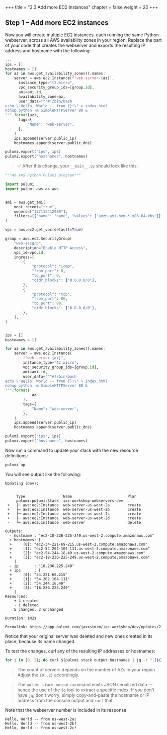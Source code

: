 +++
title = "2.3 Add more EC2 Instances"
chapter = false
weight = 20
+++

## Step 1 – Add more EC2 instances

Now you will create multiple EC2 instances, each running the same Python webserver, across all AWS availability zones in
your region. Replace the part of your code that creates the webserver and exports the resulting IP address and hostname with the following:

```python
...
ips = []
hostnames = []
for az in aws.get_availability_zones().names:
    server = aws.ec2.Instance(f'web-server-{az}',
      instance_type="t2.micro",
      vpc_security_group_ids=[group.id],
      ami=ami.id,
      availability_zone=az,
      user_data="""#!/bin/bash
echo \"Hello, World -- from {}!\" > index.html
nohup python -m SimpleHTTPServer 80 &
""".format(az),
      tags={
          "Name": "web-server",
      },
    )
    ips.append(server.public_ip)
    hostnames.append(server.public_dns)

pulumi.export("ips", ips)
pulumi.export("hostnames", hostnames)
```

> :white_check_mark: After this change, your `__main__.py` should look like this:

```python
"""An AWS Python Pulumi program"""

import pulumi
import pulumi_aws as aws


ami = aws.get_ami(
    most_recent="true",
    owners=["137112412989"],
    filters=[{"name": "name", "values": ["amzn-ami-hvm-*-x86_64-ebs"]}],
)

vpc = aws.ec2.get_vpc(default=True)

group = aws.ec2.SecurityGroup(
    "web-secgrp",
    description="Enable HTTP Access",
    vpc_id=vpc.id,
    ingress=[
        {
            "protocol": "icmp",
            "from_port": 8,
            "to_port": 0,
            "cidr_blocks": ["0.0.0.0/0"],
        },
        {
            "protocol": "tcp",
            "from_port": 80,
            "to_port": 80,
            "cidr_blocks": ["0.0.0.0/0"],
        },
    ],
)


ips = []
hostnames = []

for az in aws.get_availability_zones().names:
    server = aws.ec2.Instance(
        f"web-server-{az}",
        instance_type="t2.micro",
        vpc_security_group_ids=[group.id],
        ami=ami.id,
        user_data="""#!/bin/bash
echo \"Hello, World -- from {}!\" > index.html
nohup python -m SimpleHTTPServer 80 &
""".format(
            az
        ),
        tags={
            "Name": "web-server",
        },
    )
    ips.append(server.public_ip)
    hostnames.append(server.public_dns)

pulumi.export("ips", ips)
pulumi.export("hostnames", hostnames)
```

Now run a command to update your stack with the new resource definitions:

```bash
pulumi up
```

You will see output like the following:

```
Updating (dev):


     Type                 Name                         Plan       
     pulumi:pulumi:Stack  iac-workshop-webservers-dev             
 +   ├─ aws:ec2:Instance  web-server-us-west-2a        create     
 +   ├─ aws:ec2:Instance  web-server-us-west-2b        create     
 +   ├─ aws:ec2:Instance  web-server-us-west-2c        create     
 +   ├─ aws:ec2:Instance  web-server-us-west-2d        create     
 -   └─ aws:ec2:Instance  web-server                   delete   

Outputs:
  - hostname : "ec2-18-236-225-249.us-west-2.compute.amazonaws.com"
  + hostnames: [
  +     [0]: "ec2-34-221-69-215.us-west-2.compute.amazonaws.com"
  +     [1]: "ec2-54-202-104-111.us-west-2.compute.amazonaws.com"
  +     [2]: "ec2-54-244-18-49.us-west-2.compute.amazonaws.com"
  +     [3]: "ec2-18-236-225-249.us-west-2.compute.amazonaws.com"
    ]
  - ip       : "18.236.225.249"
  + ips      : [
  +     [0]: "34.221.69.215"
  +     [1]: "54.202.104.111"
  +     [2]: "54.244.18.49"
  +     [3]: "18.236.225.249"
    ]
Resources:
    + 4 created
    - 1 deleted
    5 changes. 2 unchanged

Duration: 1m2s

Permalink: https://app.pulumi.com/jaxxstorm/iac-workshop/dev/updates/2
```

Notice that your original server was deleted and new ones created in its place, because its name changed.

To test the changes, curl any of the resulting IP addresses or hostnames:

```bash
for i in {0..2}; do curl $(pulumi stack output hostnames | jq -r ".[${i}]"); done
```

> The count of servers depends on the number of AZs in your region. Adjust the `{0..2}` accordingly.

> The `pulumi stack output` command emits JSON serialized data &mdash; hence the use of the `jq` tool to extract a specific index. If you don't have `jq`, don't worry; simply copy-and-paste the hostname or IP address from the console output and `curl` that.

Note that the webserver number is included in its response:

```
Hello, World -- from us-west-2a!
Hello, World -- from us-west-2b!
Hello, World -- from us-west-2c!
```

